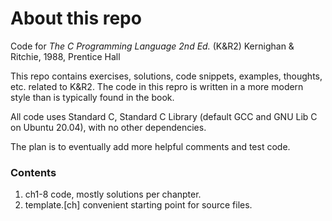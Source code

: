 # About this repo
Code for _The C Programming Language 2nd Ed._ (K&R2) Kernighan & Ritchie, 1988, Prentice Hall

This repo contains exercises, solutions, code snippets, examples, thoughts, etc. related to K&R2. The code in this repro is written in a more modern style than is typically found in the book.

All code uses Standard C, Standard C Library (default GCC and GNU Lib C on Ubuntu 20.04), with no other dependencies.

The plan is to eventually add more helpful comments and test code.

### Contents
1. ch1-8 code, mostly solutions per chanpter.
2. template.[ch] convenient starting point for source files.



